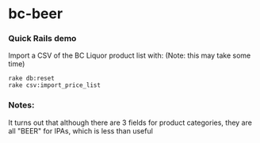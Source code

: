 # bc-beer

### Quick Rails demo
Import a CSV of the BC Liquor product list with:
(Note: this may take some time)
```
rake db:reset
rake csv:import_price_list
```

### Notes:
It turns out that although there are 3 fields for product categories, they are all "BEER" for IPAs, which is less than useful
